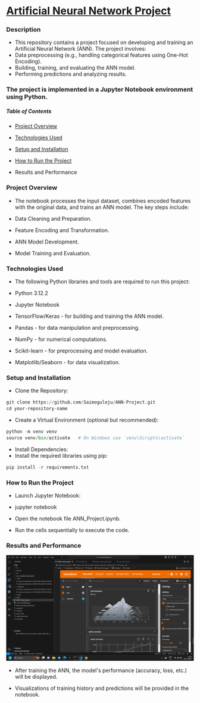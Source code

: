 
# [Artificial Neural Network Project](https://ann-project-d2pqezobe2gj3yvwaqctsx.streamlit.app)

### Description
- This repository contains a project focused on developing and training an Artificial Neural Network (ANN). The project involves:
- Data preprocessing (e.g., handling categorical features using One-Hot Encoding).
- Building, training, and evaluating the ANN model.
- Performing predictions and analyzing results.

### The project is implemented in a Jupyter Notebook environment using Python.

##### Table of Contents

- [Project Overview](https://github.com/Saimoguloju/ANN-Project/blob/master/README.md#project-overview)

- [Technologies Used](https://github.com/Saimoguloju/ANN-Project/blob/master/README.md#technologies-used)

- [Setup and Installation](https://github.com/Saimoguloju/ANN-Project/blob/master/README.md#setup-and-installation)

- [How to Run the Project](https://github.com/Saimoguloju/ANN-Project/blob/master/README.md#how-to-run-the-project)

- Results and Performance

 

### Project Overview

- The notebook processes the input dataset, combines encoded features with the original data, and trains an ANN model. The key steps include:

- Data Cleaning and Preparation.

- Feature Encoding and Transformation.

- ANN Model Development.

- Model Training and Evaluation.

### Technologies Used

- The following Python libraries and tools are required to run this project:

- Python 3.12.2

- Jupyter Notebook

- TensorFlow/Keras - for building and training the ANN model.

- Pandas - for data manipulation and preprocessing.

- NumPy - for numerical computations.

- Scikit-learn - for preprocessing and model evaluation.

- Matplotlib/Seaborn - for data visualization.

### Setup and Installation

- Clone the Repository:

```python
git clone https://github.com/Saimoguloju/ANN-Project.git
cd your-repository-name
```

- Create a Virtual Environment (optional but recommended):

```python
python -m venv venv
source venv/bin/activate   # On Windows use `venv\Scripts\activate`
```

- Install Dependencies:
- Install the required libraries using pip:

```python
pip install -r requirements.txt
```

### How to Run the Project

- Launch Jupyter Notebook:

- jupyter notebook

- Open the notebook file ANN_Project.ipynb.

- Run the cells sequentially to execute the code.

### Results and Performance

![alt image](https://github.com/Saimoguloju/ANN-Project/blob/master/image.png)

- After training the ANN, the model's performance (accuracy, loss, etc.) will be displayed.

- Visualizations of training history and predictions will be provided in the notebook.




